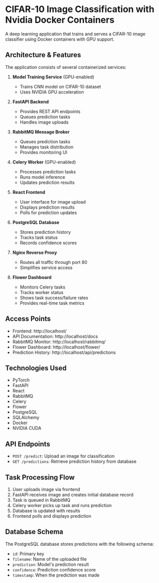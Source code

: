# CIFAR-10 Image Classification with Nvidia Docker Containers

A deep learning application that trains and serves a CIFAR-10 image classifier using Docker containers with GPU support.

## Architecture & Features

The application consists of several containerized services:
1. **Model Training Service** (GPU-enabled)
   - Trains CNN model on CIFAR-10 dataset
   - Uses NVIDIA GPU acceleration

2. **FastAPI Backend**
   - Provides REST API endpoints
   - Queues prediction tasks
   - Handles image uploads

3. **RabbitMQ Message Broker**
   - Queues prediction tasks
   - Manages task distribution
   - Provides monitoring UI

4. **Celery Worker** (GPU-enabled)
   - Processes prediction tasks
   - Runs model inference
   - Updates prediction results

5. **React Frontend**
   - User interface for image upload
   - Displays prediction results
   - Polls for prediction updates

6. **PostgreSQL Database**
   - Stores prediction history
   - Tracks task status
   - Records confidence scores

7. **Nginx Reverse Proxy**
   - Routes all traffic through port 80
   - Simplifies service access

8. **Flower Dashboard**
   - Monitors Celery tasks
   - Tracks worker status
   - Shows task success/failure rates
   - Provides real-time task metrics

## Access Points
- Frontend: http://localhost/
- API Documentation: http://localhost/docs
- RabbitMQ Monitor: http://localhost/rabbitmq/
- Flower Dashboard: http://localhost/flower/
- Prediction History: http://localhost/api/predictions

## Technologies Used

- PyTorch
- FastAPI
- React
- RabbitMQ
- Celery
- Flower
- PostgreSQL
- SQLAlchemy
- Docker
- NVIDIA CUDA

## API Endpoints

- `POST /predict`: Upload an image for classification
- `GET /predictions`: Retrieve prediction history from database

## Task Processing Flow

1. User uploads image via frontend
2. FastAPI receives image and creates initial database record
3. Task is queued in RabbitMQ
4. Celery worker picks up task and runs prediction
5. Database is updated with results
6. Frontend polls and displays prediction

## Database Schema

The PostgreSQL database stores predictions with the following schema:
- `id`: Primary key
- `filename`: Name of the uploaded file
- `prediction`: Model's prediction result
- `confidence`: Prediction confidence score
- `timestamp`: When the prediction was made 